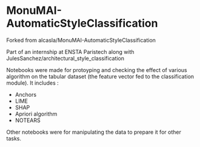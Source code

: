 # MonuMAI-AutomaticStyleClassification

Forked from alcasla/MonuMAI-AutomaticStyleClassification

Part of an internship at ENSTA Paristech along with JulesSanchez/architectural_style_classification

Notebooks were made for protoyping and checking the effect of various algorithm on the tabular dataset (the feature vector fed to the classification module). It includes :
- Anchors
- LIME
- SHAP
- Apriori algorithm
- NOTEARS

Other notebooks were for manipulating the data to prepare it for other tasks.